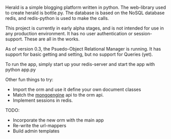 Herald is a simple blogging platform written in python.
The web-library used to create herald is bottle.py. The database is based
on the NoSQL database redis, and redis-python is used to make the calls.

This project is currently in early alpha stages, and is not intended for use in
any production environment. It has no user authentication or session-support.
These are all in the works. 

As of version 0.3, the Psuedo-Object Relational Manager is running. It has
support for basic getting and setting, but no support for Queries (yet). 

To run the app, simply start up your redis-server and start the app with 
    python app.py

Other fun things to try: 
* Import the orm and use it define your own document classes
* Match the [mongoengine](http://hmarr.com/mongoengine/) api to the orm api.
* Implement sessions in redis.

TODO:
* Incorporate the new orm with the main app
* Re-write the url-mappers
* Build admin templates
